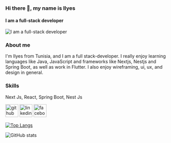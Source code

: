 ### Hi there 👋, my name is Ilyes
#### I am a full-stack developer
![I am a full-stack developer](https://media.licdn.com/dms/image/D4D16AQGG16AxPMagug/profile-displaybackgroundimage-shrink_350_1400/0/1719330300059?e=1724889600&v=beta&t=__9ZmKg7fy1_X2juCRRI27Tqkibvlipdb0dxxoain38)
### About me
I'm Ilyes from Tunisia, and I am a full stack-developer. I really enjoy learning languages like Java, JavaScript and frameworks like Nextjs, Nestjs and Spring Boot, as well as work in Flutter. I also enjoy wireframing, ui, ux, and design in general.

### Skills 
Next Js, React, Spring Boot, Nest Js

[<img src='https://cdn.jsdelivr.net/npm/simple-icons@3.0.1/icons/github.svg' alt='github' height='40'>](https://github.com/ilyesarous)  [<img src='https://cdn.jsdelivr.net/npm/simple-icons@3.0.1/icons/linkedin.svg' alt='linkedin' height='40'>](https://www.linkedin.com/in/https://www.linkedin.com/in/ilyes-arous//)  [<img src='https://cdn.jsdelivr.net/npm/simple-icons@3.0.1/icons/facebook.svg' alt='facebook' height='40'>](https://www.facebook.com/https://www.facebook.com/ilyes.arous.77/)  

[![Top Langs](https://github-readme-stats.vercel.app/api/top-langs/?username=ilyesarous)](https://github.com/anuraghazra/github-readme-stats)

![GitHub stats](https://github-readme-stats.vercel.app/api?username=ilyesarous&show_icons=true)  

